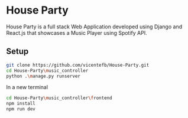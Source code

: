 # House Party

House Party is a full stack Web Application developed using Django and React.js that showcases a Music Player using Spotify API.

## Setup

```sh
git clone https://github.com/vicentefb/House-Party.git
cd House-Party\music_controller
python .\manage.py runserver
```

In a new terminal 
```sh
cd House-Party\music_controller\frontend
npm install
npm run dev
```
